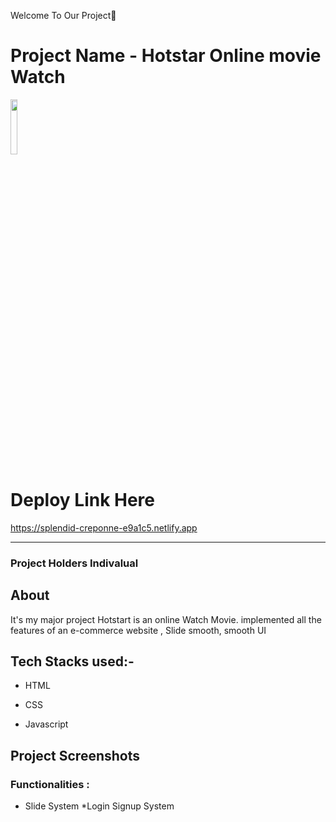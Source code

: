 Welcome To Our Project👋

# Project Name - Hotstar Online movie Watch

<a href="#"><img width="15%" height="auto" src="https://thumbs.dreamstime.com/b/movie-illustration-logo-vector-design-film-178252125.jpg"/></a>

# Deploy Link Here
https://splendid-creponne-e9a1c5.netlify.app
 <hr>


### Project Holders Indivalual

## About

It's my major project Hotstart is an online Watch Movie. implemented all the features of an e-commerce website , Slide smooth, smooth UI


## Tech Stacks used:- 

* HTML

* CSS

* Javascript


## Project Screenshots




### Functionalities :
* Slide System
*Login Signup System

